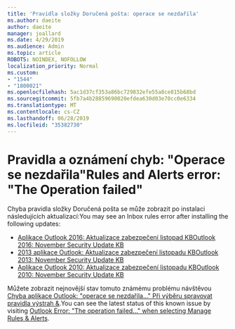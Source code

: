 ```yaml
---
title: 'Pravidla složky Doručená pošta: operace se nezdařila'
ms.author: daeite
author: daeite
manager: joallard
ms.date: 4/29/2019
ms.audience: Admin
ms.topic: article
ROBOTS: NOINDEX, NOFOLLOW
localization_priority: Normal
ms.custom:
- "1544"
- "1800021"
ms.openlocfilehash: 5ac1d37cf353a86bc729832efe55a8ce815b68bd
ms.sourcegitcommit: 5fb7a4b28859690020efdea630d03e70cc0e6334
ms.translationtype: MT
ms.contentlocale: cs-CZ
ms.lasthandoff: 06/28/2019
ms.locfileid: "35382730"
---
```

# <a name="rules-and-alerts-error-the-operation-failed"></a><span data-ttu-id="36514-102">Pravidla a oznámení chyb: "Operace se nezdařila"</span><span class="sxs-lookup"><span data-stu-id="36514-102">Rules and Alerts error: "The Operation failed"</span></span>

<span data-ttu-id="36514-103">Chyba pravidla složky Doručená pošta se může zobrazit po instalaci následujících aktualizací:</span><span class="sxs-lookup"><span data-stu-id="36514-103">You may see an Inbox rules error after installing the following updates:</span></span>

- [<span data-ttu-id="36514-104">Aplikace Outlook 2016: Aktualizace zabezpečení listopad KB</span><span class="sxs-lookup"><span data-stu-id="36514-104">Outlook 2016: November Security Update KB</span></span>](https://support.microsoft.com/help/4461506)
- [<span data-ttu-id="36514-105">2013 aplikace Outlook: Aktualizace zabezpečení listopadu KB</span><span class="sxs-lookup"><span data-stu-id="36514-105">Outlook 2013: November Security Update KB</span></span>](https://support.microsoft.com/help/4461486)
- [<span data-ttu-id="36514-106">Aplikace Outlook 2010: Aktualizace zabezpečení listopadu KB</span><span class="sxs-lookup"><span data-stu-id="36514-106">Outlook 2010: November Security Update KB</span></span>](https://support.microsoft.com/help/4461585)

<span data-ttu-id="36514-107">Můžete zobrazit nejnovější stav tomuto známému problému návštěvou [Chyba aplikace Outlook: "operace se nezdařila..." Při výběru spravovat pravidla výstrah &](https://support.office.com/article/Outlook-Error-The-operation-failed-when-selecting-Manage-Rules-Alerts-64b6ff77-98c2-4564-9cbf-25bd8e17fb8b%20).</span><span class="sxs-lookup"><span data-stu-id="36514-107">You can see the latest status of this known issue by visiting [Outlook Error: "The operation failed..." when selecting Manage Rules & Alerts](https://support.office.com/article/Outlook-Error-The-operation-failed-when-selecting-Manage-Rules-Alerts-64b6ff77-98c2-4564-9cbf-25bd8e17fb8b%20).</span></span>